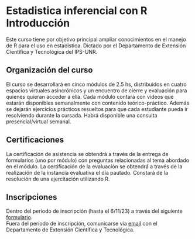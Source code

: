 # Estadistica inferencial con R Introducción  
Este curso tiene por objetivo principal ampliar conocimientos en el manejo de R para el uso en estadística. Dictado por el Departamento de Extensión Científica y Tecnológica del IPS-UNR.  
## Organización del curso  
El curso se desarrollará en cinco módulos de 2.5 hs, distribuidos en cuatro espacios virtuales asincrónicos y un encuentro de cierre y evaluación para quienes quieran acceder a ella. Cada módulo contará con videos que estarán disponibles semanalmente con contenido teórico-práctico. Además se dejarán ejercicios prácticos resueltos para que cada estudiante pueda ir resolviendo durante la cursada. Habrá disponible una consulta presencial/virtual semanal. 
## Certificaciones
La certificación de asistencia se obtendrá a través de la entrega de formularios (uno por módulo) con preguntas relacionadas al tema abordado en el módulo.
La certificación de la evaluación se obtendrá a través de la realización de la instancia evaluativa el día pautado. Constará de la resolución de una ejercitación utilizando R.
## Inscripciones  
Dentro del período de inscripción (hasta el 6/11/23) a través del siguiente [formulario](https://docs.google.com/forms/d/e/1FAIpQLSeradQOTwCLEv1GbwX-5EXtmWizIkdXchXLPpr3sVblkT7SIA/viewform?usp=pp_url&entry.710481867=ds).  
Fuera del período de inscripción, comunicarse via [email](ecientifica@ips.edu.ar) con el Departamento de Extensión Científica y Tecnológica.
